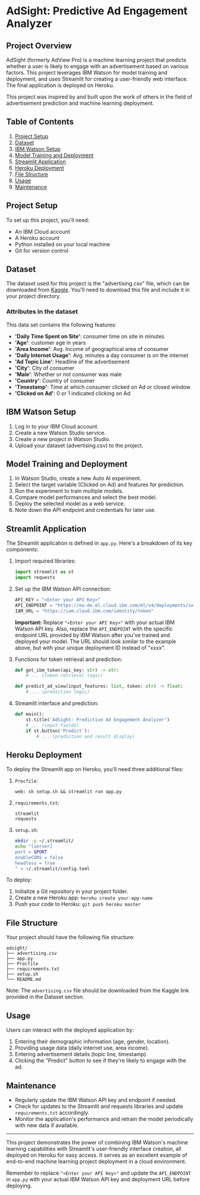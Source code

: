 # AdSight: Predictive Ad Engagement Analyzer

## Project Overview

AdSight (formerly AdView Pro) is a machine learning project that predicts whether a user is likely to engage with an advertisement based on various factors. This project leverages IBM Watson for model training and deployment, and uses Streamlit for creating a user-friendly web interface. The final application is deployed on Heroku.

This project was inspired by and built upon the work of others in the field of advertisement prediction and machine learning deployment.

## Table of Contents

1. [Project Setup](#project-setup)
2. [Dataset](#dataset)
3. [IBM Watson Setup](#ibm-watson-setup)
4. [Model Training and Deployment](#model-training-and-deployment)
5. [Streamlit Application](#streamlit-application)
6. [Heroku Deployment](#heroku-deployment)
7. [File Structure](#file-structure)
8. [Usage](#usage)
9. [Maintenance](#maintenance)

## Project Setup

To set up this project, you'll need:

- An IBM Cloud account
- A Heroku account
- Python installed on your local machine
- Git for version control

## Dataset

The dataset used for this project is the "advertising.csv" file, which can be downloaded from [Kaggle](https://www.kaggle.com/fayomi/advertising). You'll need to download this file and include it in your project directory.

### Attributes in the dataset

This data set contains the following features:

- **'Daily Time Spent on Site'**: consumer time on site in minutes
- **'Age'**: customer age in years
- **'Area Income'**: Avg. Income of geographical area of consumer
- **'Daily Internet Usage'**: Avg. minutes a day consumer is on the internet
- **'Ad Topic Line'**: Headline of the advertisement
- **'City'**: City of consumer
- **'Male'**: Whether or not consumer was male
- **'Country'**: Country of consumer
- **'Timestamp'**: Time at which consumer clicked on Ad or closed window
- **'Clicked on Ad'**: 0 or 1 indicated clicking on Ad

## IBM Watson Setup

1. Log in to your IBM Cloud account.
2. Create a new Watson Studio service.
3. Create a new project in Watson Studio.
4. Upload your dataset (advertising.csv) to the project.

## Model Training and Deployment

1. In Watson Studio, create a new Auto AI experiment.
2. Select the target variable (Clicked on Ad) and features for prediction.
3. Run the experiment to train multiple models.
4. Compare model performances and select the best model.
5. Deploy the selected model as a web service.
6. Note down the API endpoint and credentials for later use.

## Streamlit Application

The Streamlit application is defined in `app.py`. Here's a breakdown of its key components:

1. Import required libraries:
   ```python
   import streamlit as st
   import requests
   ```

2. Set up the IBM Watson API connection:
   ```python
   API_KEY = "<Enter your API Key>"
   API_ENDPOINT = "https://eu-de.ml.cloud.ibm.com/ml/v4/deployments/xxxx"
   IAM_URL = "https://iam.cloud.ibm.com/identity/token"
   ```

   **Important:** Replace `"<Enter your API Key>"` with your actual IBM Watson API key. Also, replace the `API_ENDPOINT` with the specific endpoint URL provided by IBM Watson after you've trained and deployed your model. The URL should look similar to the example above, but with your unique deployment ID instead of "xxxx".

3. Functions for token retrieval and prediction:
   ```python
   def get_ibm_token(api_key: str) -> str:
       # ... (token retrieval logic)

   def predict_ad_view(input_features: list, token: str) -> float:
       # ... (prediction logic)
   ```

4. Streamlit interface and prediction:
   ```python
   def main():
       st.title('AdSight: Predictive Ad Engagement Analyzer')
       # ... (input fields)
       if st.button('Predict'):
           # ... (prediction and result display)
   ```

## Heroku Deployment

To deploy the Streamlit app on Heroku, you'll need three additional files:

1. `Procfile`:
   ```
   web: sh setup.sh && streamlit run app.py
   ```

2. `requirements.txt`:
   ```
   streamlit
   requests
   ```

3. `setup.sh`:
   ```bash
   mkdir -p ~/.streamlit/
   echo "[server]
   port = $PORT
   enableCORS = false
   headless = true
   " > ~/.streamlit/config.toml
   ```

To deploy:

1. Initialize a Git repository in your project folder.
2. Create a new Heroku app: `heroku create your-app-name`
3. Push your code to Heroku: `git push heroku master`

## File Structure

Your project should have the following file structure:

```
adsight/
├── advertising.csv
├── app.py
├── Procfile
├── requirements.txt
├── setup.sh
└── README.md
```

Note: The `advertising.csv` file should be downloaded from the Kaggle link provided in the Dataset section.

## Usage

Users can interact with the deployed application by:

1. Entering their demographic information (age, gender, location).
2. Providing usage data (daily internet use, area income).
3. Entering advertisement details (topic line, timestamp).
4. Clicking the "Predict" button to see if they're likely to engage with the ad.

## Maintenance

- Regularly update the IBM Watson API key and endpoint if needed.
- Check for updates to the Streamlit and requests libraries and update `requirements.txt` accordingly.
- Monitor the application's performance and retrain the model periodically with new data if available.

---

This project demonstrates the power of combining IBM Watson's machine learning capabilities with Streamlit's user-friendly interface creation, all deployed on Heroku for easy access. It serves as an excellent example of end-to-end machine learning project deployment in a cloud environment.

Remember to replace `"<Enter your API Key>"` and update the `API_ENDPOINT` in `app.py` with your actual IBM Watson API key and deployment URL before deploying.

